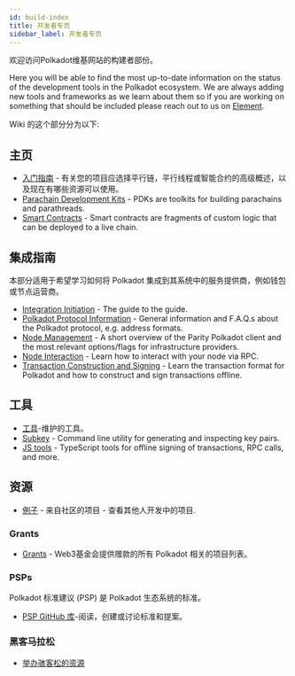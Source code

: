 ```yaml
---
id: build-index
title: 开发者专页
sidebar_label: 开发者专页
---
```


欢迎访问Polkadot维基网站的构建者部份。

Here you will be able to find the most up-to-date information on the status of the development tools in the Polkadot ecosystem. We are always adding new tools and frameworks as we learn about them so if you are working on something that should be included please reach out to us on [Element](https://app.element.io/#/room/#polkadot-watercooler:matrix.org).

Wiki 的这个部分分为以下:

## 主页

- [入门指南](build-build-with-polkadot) - 有关您的项目应选择平行链，平行线程或智能合约的高级概述，以及现在有哪些资源可以使用。
- [Parachain Development Kits](build-pdk) - PDKs are toolkits for building parachains and parathreads.
- [Smart Contracts](build-smart-contracts) - Smart contracts are fragments of custom logic that can be deployed to a live chain.

## 集成指南

本部分适用于希望学习如何将 Polkadot 集成到其系统中的服务提供商，例如钱包或节点运营商。

- [Integration Initiation](build-integration) - The guide to the guide.
- [Polkadot Protocol Information](build-protocol-info) - General information and F.A.Q.s about the Polkadot protocol, e.g. address formats.
- [Node Management](build-node-management) - A short overview of the Parity Polkadot client and the most relevant options/flags for infrastructure providers.
- [Node Interaction](build-node-interaction) - Learn how to interact with your node via RPC.
- [Transaction Construction and Signing](build-transaction-construction) - Learn the transaction format for Polkadot and how to construct and sign transactions offline.

## 工具

- [工具](build-tools-index)-维护的工具。
- [Subkey](https://substrate.dev/docs/en/knowledgebase/integrate/subkey) - Command line utility for generating and inspecting key pairs.
- [JS tools](https://github.com/polkadot-js/tools) - TypeScript tools for offline signing of transactions, RPC calls, and more.

## 资源

- [例子](build-examples-index) - 来自社区的项目 - 查看其他人开发中的项目.

### Grants

- [Grants](grants) - Web3基金会提供赠款的所有 Polkadot 相关的项目列表。

### PSPs

Polkadot 标准建议 (PSP) 是 Polkadot 生态系统的标准。

- [ PSP GitHub 库](https://github.com/w3f/PSPs)-阅读，创建或讨论标准和提案。

### 黑客马拉松

- [举办骇客松的资源](build-hackathon)
